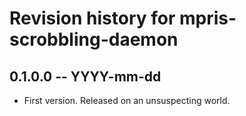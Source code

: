 # Revision history for mpris-scrobbling-daemon

## 0.1.0.0 -- YYYY-mm-dd

* First version. Released on an unsuspecting world.
